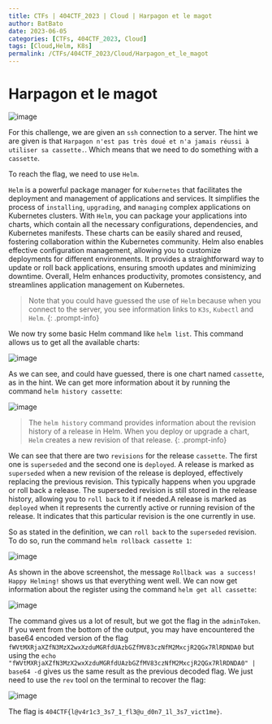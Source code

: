 ```yaml
---
title: CTFs | 404CTF_2023 | Cloud | Harpagon et le magot
author: BatBato
date: 2023-06-05
categories: [CTFs, 404CTF_2023, Cloud]
tags: [Cloud,Helm, K8s]
permalink: /CTFs/404CTF_2023/Cloud/Harpagon_et_le_magot
---
```


# Harpagon et le magot

![image](https://github.com/Nouman404/nouman404.github.io/assets/73934639/1fef3805-7904-40a9-a4a6-2cd14eb7e3b5)

For this challenge, we are given an `ssh` connection to a server. The hint we are given is that `Harpagon n'est pas très doué et n'a jamais réussi à utiliser sa cassette.`. Which means that we need to do something with a `cassette`.

To reach the flag, we need to use `Helm`. 

`Helm` is a powerful package manager for `Kubernetes` that facilitates the deployment and management of applications and services. It simplifies the process of `installing`, `upgrading`, and `managing` complex applications on Kubernetes clusters. With `Helm`, you can package your applications into charts, which contain all the necessary configurations, dependencies, and Kubernetes manifests. These charts can be easily shared and reused, fostering collaboration within the Kubernetes community. Helm also enables effective configuration management, allowing you to customize deployments for different environments. It provides a straightforward way to update or roll back applications, ensuring smooth updates and minimizing downtime. Overall, Helm enhances productivity, promotes consistency, and streamlines application management on Kubernetes.

> Note that you could have guessed the use of `Helm` because when you connect to the server, you see information links to `K3s`, `Kubectl` and `Helm`.
{: .prompt-info}

We now try some basic Helm command like `helm list`. This command allows us to get all the available charts:

![image](https://github.com/Nouman404/nouman404.github.io/assets/73934639/c4f1105e-a36c-421e-8cd6-86fa6ce50207)


As we can see, and could have guessed, there is one chart named `cassette`, as in the hint. We can get more information about it by running the command `helm history cassette`:

![image](https://github.com/Nouman404/nouman404.github.io/assets/73934639/526c4aec-abeb-47b2-9c8f-4db60eaee036)

> The `helm history` command provides information about the revision history of a release in Helm. When you deploy or upgrade a chart, `Helm` creates a new revision of that release. 
{: .prompt-info}

We can see that there are two `revisions` for the release `cassette`. The first one is `superseded` and the second one is `deployed`. A release is marked as `superseded` when a new revision of the release is deployed, effectively replacing the previous revision. This typically happens when you upgrade or roll back a release. The superseded revision is still stored in the release history, allowing you to `roll back` to it if needed.A release is marked as `deployed` when it represents the currently active or running revision of the release. It indicates that this particular revision is the one currently in use.

So as stated in the definition, we can `roll back` to the `superseded` revision. To do so, run the command `helm rollback cassette 1`:

![image](https://github.com/Nouman404/nouman404.github.io/assets/73934639/fee48dfe-55f8-44e8-b094-963715dc0f86)


As shown in the above screenshot, the message `Rollback was a success! Happy Helming!` shows us that everything went  well. We can now get information about the register using the command `helm get all cassette`:

![image](https://github.com/Nouman404/nouman404.github.io/assets/73934639/a6e5d4d9-2aa6-45a3-a563-3ae1d900770c)


The command gives us a lot of result, but we got the flag in the `adminToken`. If you went from the bottom of the output, you may have encountered the base64 encoded version of the flag `fWVtMXRjaXZfN3MzX2wxXzduMGRfdUAzbGZfMV83czNfM2MxcjR2QGx7RlRDNDA0` but using the `echo "fWVtMXRjaXZfN3MzX2wxXzduMGRfdUAzbGZfMV83czNfM2MxcjR2QGx7RlRDNDA0" | base64 -d` gives us the same result as the previous decoded flag. We just need to use the `rev` tool on the terminal to recover the flag:

![image](https://github.com/Nouman404/nouman404.github.io/assets/73934639/3592f341-d38f-4168-bf66-9223b698d857)

The flag is `404CTF{l@v4r1c3_3s7_1_fl3@u_d0n7_1l_3s7_vict1me}`.

